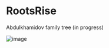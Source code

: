 # RootsRise
Abdulkhamidov family tree (in progress)

![image](https://github.com/shohinsan/RootsRise/assets/22685770/8d53aeae-9a65-434f-91c9-028b91d35f33)
